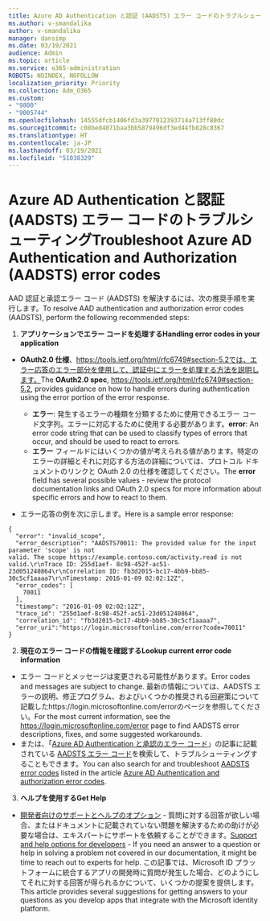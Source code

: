 ```yaml
---
title: Azure AD Authentication と認証 (AADSTS) エラー コードのトラブルシューティング
ms.author: v-smandalika
author: v-smandalika
manager: dansimp
ms.date: 03/19/2021
audience: Admin
ms.topic: article
ms.service: o365-administration
ROBOTS: NOINDEX, NOFOLLOW
localization_priority: Priority
ms.collection: Adm_O365
ms.custom:
- "9800"
- "9005744"
ms.openlocfilehash: 14555dfcb1406fd3a3977012393714a713ff80dc
ms.sourcegitcommit: c08bed4071baa3bb5879496df3ed44fb828c8367
ms.translationtype: HT
ms.contentlocale: ja-JP
ms.lasthandoff: 03/19/2021
ms.locfileid: "51038329"
---
```

# <a name="troubleshoot-azure-ad-authentication-and-authorization-aadsts-error-codes"></a><span data-ttu-id="992e5-102">Azure AD Authentication と認証 (AADSTS) エラー コードのトラブルシューティング</span><span class="sxs-lookup"><span data-stu-id="992e5-102">Troubleshoot Azure AD Authentication and Authorization (AADSTS) error codes</span></span>

<span data-ttu-id="992e5-103">AAD 認証と承認エラー コード (AADSTS) を解決するには、次の推奨手順を実行します。</span><span class="sxs-lookup"><span data-stu-id="992e5-103">To resolve AAD authentication and authorization error codes (AADSTS), perform the following recommended steps:</span></span>

1. <span data-ttu-id="992e5-104">**アプリケーションでエラー コードを処理する**</span><span class="sxs-lookup"><span data-stu-id="992e5-104">**Handling error codes in your application**</span></span>

- <span data-ttu-id="992e5-105">**OAuth2.0 仕様**、https://tools.ietf.org/html/rfc6749#section-5.2では、エラー応答のエラー部分を使用して、認証中にエラーを処理する方法を説明します。</span><span class="sxs-lookup"><span data-stu-id="992e5-105">The **OAuth2.0 spec**, https://tools.ietf.org/html/rfc6749#section-5.2, provides guidance on how to handle errors during authentication using the error portion of the error response.</span></span>

    - <span data-ttu-id="992e5-106">**エラー**: 発生するエラーの種類を分類するために使用できるエラー コード文字列。エラーに対応するために使用する必要があります。</span><span class="sxs-lookup"><span data-stu-id="992e5-106">**error**: An error code string that can be used to classify types of errors that occur, and should be used to react to errors.</span></span>
    - <span data-ttu-id="992e5-107">**エラー** フィールドにはいくつかの値が考えられる値があります。特定のエラーの詳細とそれに対応する方法の詳細については、プロトコル ドキュメントのリンクと OAuth 2.0 の仕様を確認してください。</span><span class="sxs-lookup"><span data-stu-id="992e5-107">The **error** field has several possible values - review the protocol documentation links and OAuth 2.0 specs for more information about specific errors and how to react to them.</span></span>

- <span data-ttu-id="992e5-108">エラー応答の例を次に示します。</span><span class="sxs-lookup"><span data-stu-id="992e5-108">Here is a sample error response:</span></span>
```
{
  "error": "invalid_scope",
  "error_description": "AADSTS70011: The provided value for the input parameter 'scope' is not 
valid. The scope https://example.contoso.com/activity.read is not valid.\r\nTrace ID: 255d1aef- 8c98-452f-ac51-23d051240864\r\nCorrelation ID: fb3d2015-bc17-4bb9-bb85-30c5cf1aaaa7\r\nTimestamp: 2016-01-09 02:02:12Z",
  "error_codes": [
    70011
  ],
  "timestamp": "2016-01-09 02:02:12Z",
  "trace_id": "255d1aef-8c98-452f-ac51-23d051240864",
  "correlation_id": "fb3d2015-bc17-4bb9-bb85-30c5cf1aaaa7", 
  "error_uri":"https://login.microsoftonline.com/error?code=70011"
}
```
2. <span data-ttu-id="992e5-109">**現在のエラー コードの情報を確認する**</span><span class="sxs-lookup"><span data-stu-id="992e5-109">**Lookup current error code information**</span></span>

- <span data-ttu-id="992e5-110">エラー コードとメッセージは変更される可能性があります。</span><span class="sxs-lookup"><span data-stu-id="992e5-110">Error codes and messages are subject to change.</span></span> <span data-ttu-id="992e5-111">最新の情報については、AADSTS エラーの説明、修正プログラム、およびいくつかの推奨される回避策について記載したhttps://login.microsoftonline.com/errorのページを参照してください。</span><span class="sxs-lookup"><span data-stu-id="992e5-111">For the most current information, see the https://login.microsoftonline.com/error page to find AADSTS error descriptions, fixes, and some suggested workarounds.</span></span>
- <span data-ttu-id="992e5-112">または、「[Azure AD Authentication と承認のエラー コード](https://docs.microsoft.com/azure/active-directory/develop/reference-aadsts-error-codes#handling-error-codes-in-your-application)」の記事に記載されている [AADSTS エラー コード](https://docs.microsoft.com/azure/active-directory/develop/reference-aadsts-error-codes#aadsts-error-codes)を検索して、トラブルシューティングすることもできます。</span><span class="sxs-lookup"><span data-stu-id="992e5-112">You can also search for and troubleshoot [AADSTS error codes](https://docs.microsoft.com/azure/active-directory/develop/reference-aadsts-error-codes#aadsts-error-codes) listed in the article [Azure AD Authentication and authorization error codes](https://docs.microsoft.com/azure/active-directory/develop/reference-aadsts-error-codes#handling-error-codes-in-your-application).</span></span>

3. <span data-ttu-id="992e5-113">**ヘルプを使用する**</span><span class="sxs-lookup"><span data-stu-id="992e5-113">**Get Help**</span></span>

- <span data-ttu-id="992e5-114">[開発者向けのサポートとヘルプのオプション](https://docs.microsoft.com/azure/active-directory/develop/developer-support-help-options) - 質問に対する回答が欲しい場合、またはドキュメントに記載されていない問題を解決するための助けが必要な場合は、エキスパートにサポートを依頼することができます。</span><span class="sxs-lookup"><span data-stu-id="992e5-114">[Support and help options for developers](https://docs.microsoft.com/azure/active-directory/develop/developer-support-help-options) - If you need an answer to a question or help in solving a problem not covered in our documentation, it might be time to reach out to experts for help.</span></span> <span data-ttu-id="992e5-115">この記事では、Microsoft ID プラットフォームに統合するアプリの開発時に質問が発生した場合、どのようにしてそれに対する回答が得られるかについて、いくつかの提案を提供します。</span><span class="sxs-lookup"><span data-stu-id="992e5-115">This article provides several suggestions for getting answers to your questions as you develop apps that integrate with the Microsoft identity platform.</span></span>








